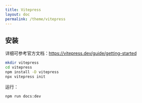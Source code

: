 ```yaml
---
title: Vitepress
layout: doc
permalink: /theme/vitepress
---
```


## 安装

详细可参考官方文档：https://vitepress.dev/guide/getting-started


```sh
mkdir vitepress
cd vitepress
npm install -D vitepress
npx vitepress init
```

运行：

```sh
npm run docs:dev
```